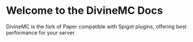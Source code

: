 # Welcome to the DivineMC Docs

DivineMC is the fork of Paper compatible with Spigot plugins, offering best performance for your server.
